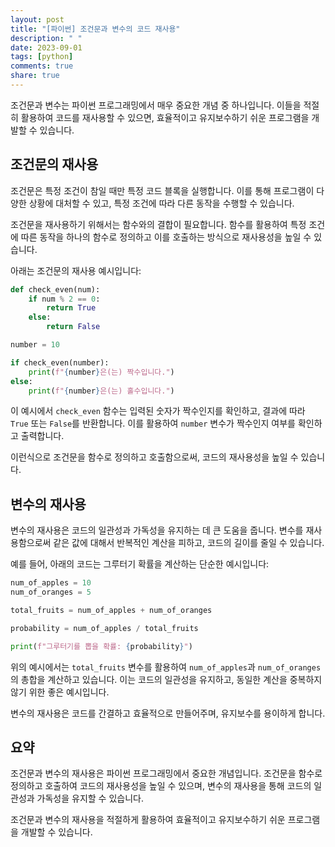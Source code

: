 ```yaml
---
layout: post
title: "[파이썬] 조건문과 변수의 코드 재사용"
description: " "
date: 2023-09-01
tags: [python]
comments: true
share: true
---
```


조건문과 변수는 파이썬 프로그래밍에서 매우 중요한 개념 중 하나입니다. 이들을 적절히 활용하여 코드를 재사용할 수 있으면, 효율적이고 유지보수하기 쉬운 프로그램을 개발할 수 있습니다.

## 조건문의 재사용

조건문은 특정 조건이 참일 때만 특정 코드 블록을 실행합니다. 이를 통해 프로그램이 다양한 상황에 대처할 수 있고, 특정 조건에 따라 다른 동작을 수행할 수 있습니다.

조건문을 재사용하기 위해서는 함수와의 결합이 필요합니다. 함수를 활용하여 특정 조건에 따른 동작을 하나의 함수로 정의하고 이를 호출하는 방식으로 재사용성을 높일 수 있습니다.

아래는 조건문의 재사용 예시입니다:

```python
def check_even(num):
    if num % 2 == 0:
        return True
    else:
        return False

number = 10

if check_even(number):
    print(f"{number}은(는) 짝수입니다.")
else:
    print(f"{number}은(는) 홀수입니다.")
```

이 예시에서 `check_even` 함수는 입력된 숫자가 짝수인지를 확인하고, 결과에 따라 `True` 또는 `False`를 반환합니다. 이를 활용하여 `number` 변수가 짝수인지 여부를 확인하고 출력합니다.

이런식으로 조건문을 함수로 정의하고 호출함으로써, 코드의 재사용성을 높일 수 있습니다.

## 변수의 재사용

변수의 재사용은 코드의 일관성과 가독성을 유지하는 데 큰 도움을 줍니다. 변수를 재사용함으로써 같은 값에 대해서 반복적인 계산을 피하고, 코드의 길이를 줄일 수 있습니다.

예를 들어, 아래의 코드는 그루터기 확률을 계산하는 단순한 예시입니다:

```python
num_of_apples = 10
num_of_oranges = 5

total_fruits = num_of_apples + num_of_oranges

probability = num_of_apples / total_fruits

print(f"그루터기를 뽑을 확률: {probability}")
```

위의 예시에서는 `total_fruits` 변수를 활용하여 `num_of_apples`과 `num_of_oranges`의 총합을 계산하고 있습니다. 이는 코드의 일관성을 유지하고, 동일한 계산을 중복하지 않기 위한 좋은 예시입니다.

변수의 재사용은 코드를 간결하고 효율적으로 만들어주며, 유지보수를 용이하게 합니다.

## 요약

조건문과 변수의 재사용은 파이썬 프로그래밍에서 중요한 개념입니다. 조건문을 함수로 정의하고 호출하여 코드의 재사용성을 높일 수 있으며, 변수의 재사용을 통해 코드의 일관성과 가독성을 유지할 수 있습니다.

조건문과 변수의 재사용을 적절하게 활용하여 효율적이고 유지보수하기 쉬운 프로그램을 개발할 수 있습니다.